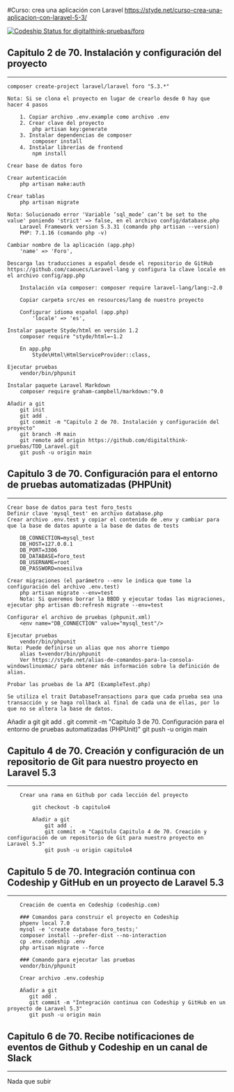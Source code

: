 #Curso: crea una aplicación con Laravel
https://styde.net/curso-crea-una-aplicacion-con-laravel-5-3/

[ ![Codeship Status for digitalthink-pruebas/foro](https://app.codeship.com/projects/724050e0-92f7-40aa-92a0-326e63e4bf24/status?branch=master)](https://app.codeship.com/projects/424201)

## Capitulo 2 de 70. Instalación y configuración del proyecto
-------------------------------------------------------------
    composer create-project laravel/laravel foro "5.3.*"

    Nota: Si se clona el proyecto en lugar de crearlo desde 0 hay que hacer 4 pasos

        1. Copiar archivo .env.example como archivo .env
        2. Crear clave del proyecto
            php artisan key:generate
        3. Instalar dependencias de composer
            composer install
        4. Instalar librerías de frontend
            npm install

    Crear base de datos foro

    Crear autenticación
        php artisan make:auth

    Crear tablas
        php artisan migrate

    Nota: Solucionado error 'Variable ‘sql_mode’ can’t be set to the value' poniendo 'strict' => false, en el archivo config/database.php
        Laravel Framework version 5.3.31 (comando php artisan --version)
        PHP: 7.1.16 (comando php -v)

    Cambiar nombre de la aplicación (app.php)
        'name' => 'Foro',

    Descarga las traducciones a español desde el repositorio de GitHub https://github.com/caouecs/Laravel-lang y configura la clave locale en el archivo config/app.php

        Instalación vía composer: composer require laravel-lang/lang:~2.0

        Copiar carpeta src/es en resources/lang de nuestro proyecto

        Configurar idioma español (app.php)
            'locale' => 'es',

    Instalar paquete Styde/html en versión 1.2
        composer require "styde/html=~1.2

        En app.php
            Styde\Html\HtmlServiceProvider::class,

    Ejecutar pruebas
        vendor/bin/phpunit

    Instalar paquete Laravel Markdown
        composer require graham-campbell/markdown:^9.0

    Añadir a git
        git init
        git add .
        git commit -m "Capitulo 2 de 70. Instalación y configuración del proyecto"
        git branch -M main
        git remote add origin https://github.com/digitalthink-pruebas/TDD_Laravel.git
        git push -u origin main

## Capitulo 3 de 70. Configuración para el entorno de pruebas automatizadas (PHPUnit)
-------------------------------------------------------------------------------------
    Crear base de datos para test foro_tests
    Definir clave 'mysql_test' en archivo database.php
    Crear archivo .env.test y copiar el contenido de .env y cambiar para que la base de datos apunte a la base de datos de tests

        DB_CONNECTION=mysql_test
        DB_HOST=127.0.0.1
        DB_PORT=3306
        DB_DATABASE=foro_test
        DB_USERNAME=root
        DB_PASSWORD=noesilva

    Crear migraciones (el parámetro --env le indica que tome la configuración del archivo .env.test)
        php artisan migrate --env=test
        Nota: Si queremos borrar la BBDD y ejecutar todas las migraciones, ejecutar php artisan db:refresh migrate --env=test

    Configurar el archivo de pruebas (phpunit.xml)
        <env name="DB_CONNECTION" value="mysql_test"/>

    Ejecutar pruebas
        vendor/bin/phpunit
    Nota: Puede definirse un alias que nos ahorre tiempo
        alias t=vendor/bin/phpunit
        Ver https://styde.net/alias-de-comandos-para-la-consola-windowslinuxmac/ para obtener más información sobre la definición de alias.

    Probar las pruebas de la API (ExampleTest.php)

    Se utiliza el trait DatabaseTransactions para que cada prueba sea una transacción y se haga rollback al final de cada una de ellas, por lo que no se altera la base de datos.

   Añadir a git
        git add .
        git commit -m "Capitulo 3 de 70. Configuración para el entorno de pruebas automatizadas (PHPUnit)"
        git push -u origin main

## Capitulo 4 de 70. Creación y configuración de un repositorio de Git para nuestro proyecto en Laravel 5.3
-----------------------------------------------------------------------------------------------------------
        Crear una rama en Github por cada lección del proyecto
        
            git checkout -b capitulo4
        
            Añadir a git
                git add .
                git commit -m "Capitulo Capitulo 4 de 70. Creación y configuración de un repositorio de Git para nuestro proyecto en Laravel 5.3"
                git push -u origin capitulo4

## Capitulo 5 de 70. Integración continua con Codeship y GitHub en un proyecto de Laravel 5.3
---------------------------------------------------------------------------------------------
        Creación de cuenta en Codeship (codeship.com)

        ### Comandos para construir el proyecto en Codeship
        phpenv local 7.0
        mysql -e 'create database foro_tests;'
        composer install --prefer-dist --no-interaction
        cp .env.codeship .env
        php artisan migrate --force

        ### Comando para ejecutar las pruebas
        vendor/bin/phpunit

        Crear archivo .env.codeship

        Añadir a git
           git add .
           git commit -m "Integración continua con Codeship y GitHub en un proyecto de Laravel 5.3"
           git push -u origin main

## Capitulo 6 de 70. Recibe notificaciones de eventos de Github y Codeship en un canal de Slack
-----------------------------------------------------------------------------------------------
Nada que subir

